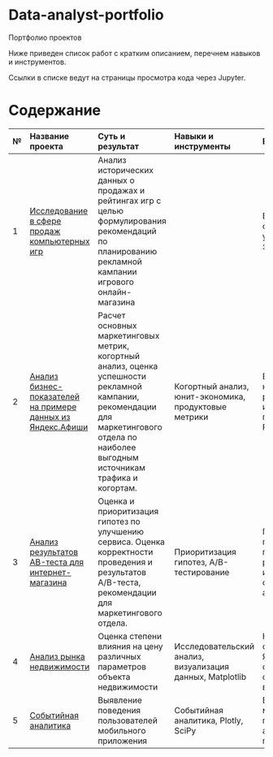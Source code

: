 # Data-analyst-portfolio
Портфолио проектов 

Ниже приведен список работ с кратким описанием, перечнем навыков и инструментов.

Ссылки в списке ведут на страницы просмотра кода через Jupyter.

# Содержание
| № | Название проекта | Суть и результат | Навыки и инструменты | Вывод | Статус | 
| :-------------------- | :--------------------- |:---------------------------| :---------------------------| :---------------------------| :---------------------------| 
| 1 |   [Исследование в сфере продаж компьютерных игр](https://github.com/klutyy/Data-analyst-portfolio/blob/b610ad311ae44070ab754fca376f2235e85e78c8/%D0%98%D1%81%D1%81%D0%BB%D0%B5%D0%B4%D0%BE%D0%B2%D0%B0%D0%BD%D0%B8%D0%B5%20%D0%B2%20%D1%81%D1%84%D0%B5%D1%80%D0%B5%20%D0%BF%D1%80%D0%BE%D0%B4%D0%B0%D0%B6%20%D0%BA%D0%BE%D0%BC%D0%BF%D1%8C%D1%8E%D1%82%D0%B5%D1%80%D0%BD%D1%8B%D1%85%20%D0%B8%D0%B3%D1%80.ipynb)|   Анализ исторических данных о продажах и рейтингах игр с целью формулирования рекомендаций по планированию рекламной кампании игрового онлайн-магазина | | Выявил определяющие успешность игры закономерности |  Завершен |  
| 2 |   [Анализ бизнес-показателей на примере данных из Яндекс.Афиши](https://github.com/klutyy/Data-analyst-portfolio/blob/7f8765d6c010cf46e608a958f96e1a573eec57b6/%D0%90%D0%BD%D0%B0%D0%BB%D0%B8%D0%B7%20%D0%B1%D0%B8%D0%B7%D0%BD%D0%B5%D1%81-%D0%BF%D0%BE%D0%BA%D0%B0%D0%B7%D0%B0%D1%82%D0%B5%D0%BB%D0%B5%D0%B9%20%D0%BD%D0%B0%20%D0%BF%D1%80%D0%B8%D0%BC%D0%B5%D1%80%D0%B5%20%D0%B4%D0%B0%D0%BD%D0%BD%D1%8B%D1%85%20%D0%B8%D0%B7%20%D0%AF%D0%BD%D0%B4%D0%B5%D0%BA%D1%81.%D0%90%D1%84%D0%B8%D1%88%D0%B8.ipynb)| Расчет основных маркетинговых метрик, когортный анализ, оценка успешности рекламной кампании, рекомендации для маркетингового отдела по наиболее выгодным источникам трафика и когортам. | Когортный анализ, юнит-экономика, продуктовые метрики | Выявил причины неэффективные рекламные компании и дал рекомендации приложению Procrastinate Pro+ |  Завершен |  
| 3 |   [Анализ результатов AB-теста для интернет-магазина](https://github.com/klutyy/Data-analyst-portfolio/blob/f44965dc3a59fcf37093c53b7d0b360f9ff03e42/%D0%90%D0%BD%D0%B0%D0%BB%D0%B8%D0%B7%20%D1%80%D0%B5%D0%B7%D1%83%D0%BB%D1%8C%D1%82%D0%B0%D1%82%D0%BE%D0%B2%20AB-%D1%82%D0%B5%D1%81%D1%82%D0%B0%20%D0%B4%D0%BB%D1%8F%20%D0%B8%D0%BD%D1%82%D0%B5%D1%80%D0%BD%D0%B5%D1%82-%D0%BC%D0%B0%D0%B3%D0%B0%D0%B7%D0%B8%D0%BD%D0%B0.ipynb)|Оценка и приоритизация гипотез по улучшению сервиса. Оценка корректности проведения и результатов A/B-теста, рекомендации для маркетингового отдела. | Приоритизация гипотез, A/B-тестирование | Проведена приоритизация гипотез, анализ результатов A/B-теста и принято решения основанное на анализе| Завершен |   
| 4 |   [Анализ рынка недвижимости](https://github.com/klutyy/Data-analyst-portfolio/blob/f76c192132d04e788499b0a3aaf99b9e0d10a9b2/%D0%90%D0%BD%D0%B0%D0%BB%D0%B8%D0%B7%20%D1%80%D1%8B%D0%BD%D0%BA%D0%B0%20%D0%BD%D0%B5%D0%B4%D0%B2%D0%B8%D0%B6%D0%B8%D0%BC%D0%BE%D1%81%D1%82%D0%B8.ipynb)|   Оценка степени влияния на цену различных параметров объекта недвижимости | Исследовательский анализ, визуализация данных, Matplotlib | На основе данных сервиса Яндекс.Недвижимость определена рыночная стоимость и факторы влияющие на нее | Завершен |  
| 5 |   [Событийная аналитика](https://github.com/klutyy/Data-analyst-portfolio/blob/main/Событийная%20аналитика.ipynb)|   Выявление поведения пользователей мобильного приложения | Событийная аналитика, Plotly, SciPy | В данном проекте мной были изучены принципы событийной аналитики, воронки продаж | Завершен |
